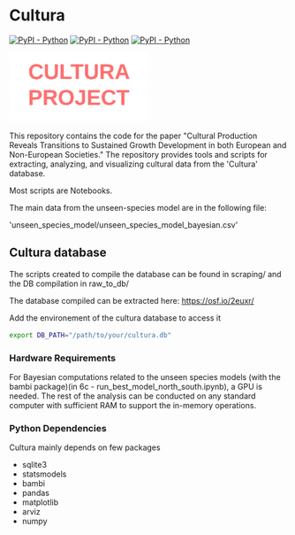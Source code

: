 # Cultura

[![PyPI - Python](https://img.shields.io/badge/python-v3.9-blue.svg)](https://pypi.org/project/bunkatopics/)
[![PyPI - Python](https://img.shields.io/badge/python-v3.10-blue.svg)](https://pypi.org/project/bunkatopics/)
[![PyPI - Python](https://img.shields.io/badge/python-v3.11-blue.svg)](https://pypi.org/project/bunkatopics/)

<img src="images/Cultura 1.0 - cultura_logo.png" width="50%">

This repository contains the code for the paper "Cultural Production Reveals Transitions to Sustained Growth Development in both European and Non-European Societies." The repository provides tools and scripts for extracting, analyzing, and visualizing cultural data from the 'Cultura' database.

Most scripts are Notebooks.

The main data from the unseen-species model are in the following file:

'unseen_species_model/unseen_species_model_bayesian.csv'

## Cultura database

The scripts created to compile the database can be found in scraping/ and the DB compilation in raw_to_db/

The database compiled can be extracted here: <https://osf.io/2euxr/>

Add the environement of the cultura database to access it

```bash
export DB_PATH="/path/to/your/cultura.db"
```

### Hardware Requirements

For Bayesian computations related to the unseen species models (with the bambi package)(in 6c - run_best_model_north_south.ipynb), a GPU is needed. The rest of the analysis can be conducted on any standard computer with sufficient RAM to support the in-memory operations.

### Python Dependencies

Cultura mainly depends on few packages

- sqlite3
- statsmodels
- bambi
- pandas
- matplotlib
- arviz
- numpy
